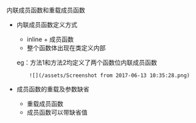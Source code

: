 内联成员函数和重载成员函数

* 内联成员函数定义方式
  * inline + 成员函数
  * 整个函数体出现在类定义内部

  eg：方法1和方法2均定义了两个函数位内联成员函数

          ![](/assets/Screenshot from 2017-06-13 10:35:28.png)



* 成员函数的重载及参数缺省
  * 重载成员函数
  * 成员函数可以带缺省值





